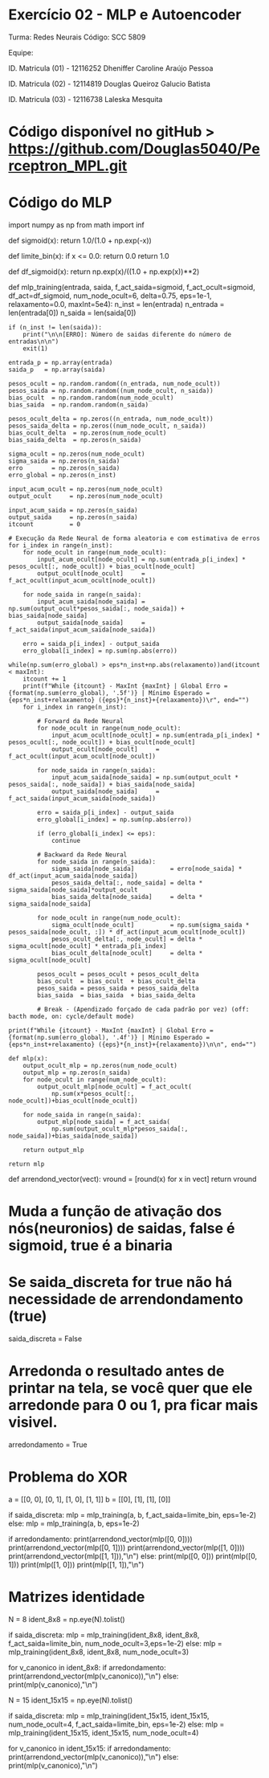 # Exercício 02 - MLP e Autoencoder 

Turma: Redes Neurais Código: SCC 5809

Equipe:

ID. Matricula (01) - 12116252 Dheniffer Caroline Araújo Pessoa

ID. Matricula (02) - 12114819 Douglas Queiroz Galucio Batista

ID. Matricula (03) - 12116738 Laleska Mesquita



# Código disponível no gitHub > https://github.com/Douglas5040/Perceptron_MPL.git




# Código do MLP

import numpy as np
from math import inf


def sigmoid(x):
    return 1.0/(1.0 + np.exp(-x))


def limite_bin(x):
    if x <= 0.0:
        return 0.0
    return 1.0


def df_sigmoid(x):
    return np.exp(x)/((1.0 + np.exp(x))**2)



def mlp_training(entrada, saida, f_act_saida=sigmoid, f_act_ocult=sigmoid, df_act=df_sigmoid, num_node_ocult=6, delta=0.75, eps=1e-1, relaxamento=0.0, maxInt=5e4):
    n_inst    = len(entrada)
    n_entrada = len(entrada[0])
    n_saida   = len(saida[0])

    if (n_inst != len(saida)):
        print("\n\n[ERRO]: Número de saidas diferente do número de entradas\n\n")
        exit(1)

    entrada_p = np.array(entrada)
    saida_p   = np.array(saida)

    pesos_ocult = np.random.random((n_entrada, num_node_ocult))
    pesos_saida = np.random.random((num_node_ocult, n_saida))
    bias_ocult  = np.random.random(num_node_ocult)
    bias_saida  = np.random.random(n_saida)

    pesos_ocult_delta = np.zeros((n_entrada, num_node_ocult))
    pesos_saida_delta = np.zeros((num_node_ocult, n_saida))
    bias_ocult_delta  = np.zeros(num_node_ocult)
    bias_saida_delta  = np.zeros(n_saida)

    sigma_ocult = np.zeros(num_node_ocult)
    sigma_saida = np.zeros(n_saida)
    erro        = np.zeros(n_saida)
    erro_global = np.zeros(n_inst)

    input_acum_ocult = np.zeros(num_node_ocult)
    output_ocult     = np.zeros(num_node_ocult)

    input_acum_saida = np.zeros(n_saida)
    output_saida     = np.zeros(n_saida)
    itcount          = 0

    # Execução da Rede Neural de forma aleatoria e com estimativa de erros
    for i_index in range(n_inst):
        for node_ocult in range(num_node_ocult):
            input_acum_ocult[node_ocult] = np.sum(entrada_p[i_index] * pesos_ocult[:, node_ocult]) + bias_ocult[node_ocult]
            output_ocult[node_ocult]     = f_act_ocult(input_acum_ocult[node_ocult])

        for node_saida in range(n_saida):
            input_acum_saida[node_saida] = np.sum(output_ocult*pesos_saida[:, node_saida]) + bias_saida[node_saida]
            output_saida[node_saida]     = f_act_saida(input_acum_saida[node_saida])

        erro = saida_p[i_index] - output_saida
        erro_global[i_index] = np.sum(np.abs(erro))

    while(np.sum(erro_global) > eps*n_inst+np.abs(relaxamento))and(itcount < maxInt):
        itcount += 1
        print(f"While {itcount} - MaxInt {maxInt} | Global Erro = {format(np.sum(erro_global), '.5f')} | Mínimo Esperado = {eps*n_inst+relaxamento} ({eps}*{n_inst}+{relaxamento})\r", end="")
        for i_index in range(n_inst):

            # Forward da Rede Neural
            for node_ocult in range(num_node_ocult):
                input_acum_ocult[node_ocult] = np.sum(entrada_p[i_index] * pesos_ocult[:, node_ocult]) + bias_ocult[node_ocult]
                output_ocult[node_ocult]     = f_act_ocult(input_acum_ocult[node_ocult])

            for node_saida in range(n_saida):
                input_acum_saida[node_saida] = np.sum(output_ocult * pesos_saida[:, node_saida]) + bias_saida[node_saida]
                output_saida[node_saida]     = f_act_saida(input_acum_saida[node_saida])

            erro = saida_p[i_index] - output_saida
            erro_global[i_index] = np.sum(np.abs(erro))

            if (erro_global[i_index] <= eps):
                continue

            # Backward da Rede Neural
            for node_saida in range(n_saida):
                sigma_saida[node_saida]          = erro[node_saida] * df_act(input_acum_saida[node_saida])
                pesos_saida_delta[:, node_saida] = delta * sigma_saida[node_saida]*output_ocult
                bias_saida_delta[node_saida]     = delta * sigma_saida[node_saida]

            for node_ocult in range(num_node_ocult):
                sigma_ocult[node_ocult]          = np.sum(sigma_saida * pesos_saida[node_ocult, :]) * df_act(input_acum_ocult[node_ocult])
                pesos_ocult_delta[:, node_ocult] = delta * sigma_ocult[node_ocult] * entrada_p[i_index]
                bias_ocult_delta[node_ocult]     = delta * sigma_ocult[node_ocult]

            pesos_ocult = pesos_ocult + pesos_ocult_delta
            bias_ocult  = bias_ocult  + bias_ocult_delta
            pesos_saida = pesos_saida + pesos_saida_delta
            bias_saida  = bias_saida  + bias_saida_delta

            # Break - (Apendizado forçado de cada padrão por vez) (off: bacth mode, on: cycle/default mode)

    print(f"While {itcount} - MaxInt {maxInt} | Global Erro = {format(np.sum(erro_global), '.4f')} | Mínimo Esperado = {eps*n_inst+relaxamento} ({eps}*{n_inst}+{relaxamento})\n\n", end="")

    def mlp(x):
        output_ocult_mlp = np.zeros(num_node_ocult)
        output_mlp = np.zeros(n_saida)
        for node_ocult in range(num_node_ocult):
            output_ocult_mlp[node_ocult] = f_act_ocult(
                np.sum(x*pesos_ocult[:, node_ocult])+bias_ocult[node_ocult])

        for node_saida in range(n_saida):
            output_mlp[node_saida] = f_act_saida(
                np.sum(output_ocult_mlp*pesos_saida[:, node_saida])+bias_saida[node_saida])

        return output_mlp

    return mlp


def arrendond_vector(vect):
	vround = [round(x) for x in vect]
	return vround



# Muda a função de ativação dos nós(neuronios) de saidas, false é sigmoid, true é a binaria
# Se saida_discreta for true não há necessidade de arrendondamento (true)
saida_discreta = False

# Arredonda o resultado antes de printar na tela, se você quer que ele arredonde para 0 ou 1, pra ficar mais visivel.
arredondamento = True




#   Problema do XOR


a = [[0, 0], [0, 1], [1, 0], [1, 1]]
b = [[0], [1], [1], [0]]

if saida_discreta:
    mlp = mlp_training(a, b, f_act_saida=limite_bin, eps=1e-2)
else:
    mlp = mlp_training(a, b, eps=1e-2)

if arredondamento:
    print(arrendond_vector(mlp([0, 0])))
    print(arrendond_vector(mlp([0, 1])))
    print(arrendond_vector(mlp([1, 0])))
    print(arrendond_vector(mlp([1, 1])),"\n")
else:
    print(mlp([0, 0]))
    print(mlp([0, 1]))
    print(mlp([1, 0]))
    print(mlp([1, 1]),"\n")


#   Matrizes identidade

N = 8
ident_8x8 = np.eye(N).tolist()


if saida_discreta:
    mlp = mlp_training(ident_8x8, ident_8x8, f_act_saida=limite_bin, num_node_ocult=3,eps=1e-2)
else:
    mlp = mlp_training(ident_8x8, ident_8x8, num_node_ocult=3)


for v_canonico in ident_8x8:
    if arredondamento:
        print(arrendond_vector(mlp(v_canonico)),"\n")
    else:
        print(mlp(v_canonico),"\n")




N = 15
ident_15x15 = np.eye(N).tolist()

if saida_discreta:
    mlp = mlp_training(ident_15x15, ident_15x15, num_node_ocult=4, f_act_saida=limite_bin, eps=1e-2)
else:
    mlp = mlp_training(ident_15x15, ident_15x15, num_node_ocult=4)

for v_canonico in ident_15x15:
    if arredondamento:
        print(arrendond_vector(mlp(v_canonico)),"\n")
    else:
        print(mlp(v_canonico),"\n")
